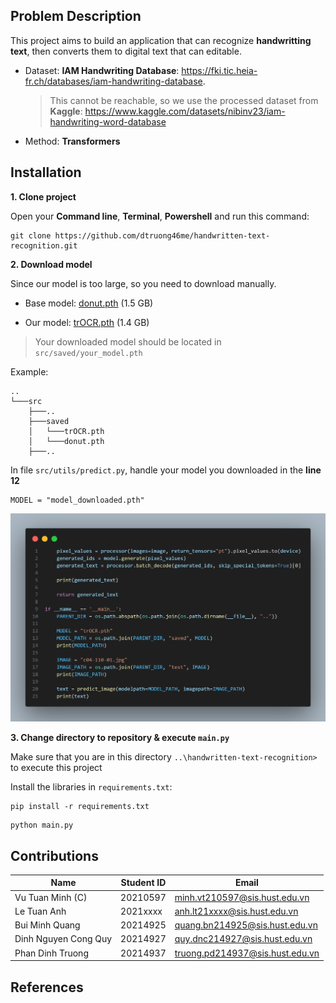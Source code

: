 ## Problem Description

This project aims to build an application that can recognize **handwritting text**, then converts them to digital text that can editable.

- Dataset: **IAM Handwriting Database**: https://fki.tic.heia-fr.ch/databases/iam-handwriting-database. 
    
    > This cannot be reachable, so we use the processed dataset from **Kaggle**: https://www.kaggle.com/datasets/nibinv23/iam-handwriting-word-database

- Method: **Transformers**

## Installation

**1. Clone project**

Open your **Command line**, **Terminal**, **Powershell** and run this command:

```
git clone https://github.com/dtruong46me/handwritten-text-recognition.git
```

**2. Download model**

Since our model is too large, so you need to download manually.

- Base model: [donut.pth](https://drive.google.com/uc?export=download&id=1uHg_oCziqJdtcyZSLCxQ1v3iJ6BqPtxR&fbclid=IwAR234bt9stl6xbBQAaOBp2x3KevlIg0DSTMWk8RKq8Qz8zCBgpgEzRnKkrI) (1.5 GB)

- Our model: [trOCR.pth](https://drive.google.com/u/0/uc?id=1RF29mLXanE5Ze6J7qqhWlcK6DIgdfGo4&export=download) (1.4 GB)

> Your downloaded model should be located in `src/saved/your_model.pth`

Example:
```
..
└───src
    ├───..
    ├───saved
    │   └───trOCR.pth
    │   └───donut.pth
    ├───..
```

In file `src/utils/predict.py`, handle your model you downloaded in the **line 12**

```
MODEL = "model_downloaded.pth"
```

![](assets/code.png)

**3. Change directory to repository & execute `main.py`**

Make sure that you are in this directory
`..\handwritten-text-recognition>` to execute this project

Install the libraries in `requirements.txt`:

```
pip install -r requirements.txt
```

```
python main.py
```

## Contributions

|Name|Student ID|Email|
|-|-|-|
|Vu Tuan Minh (C)|20210597|minh.vt210597@sis.hust.edu.vn|
|Le Tuan Anh|2021xxxx|anh.lt21xxxx@sis.hust.edu.vn|
|Bui Minh Quang|20214925|quang.bn214925@sis.hust.edu.vn|
|Dinh Nguyen Cong Quy|20214927|quy.dnc214927@sis.hust.edu.vn|
|Phan Dinh Truong|20214937|truong.pd214937@sis.hust.edu.vn|

## References